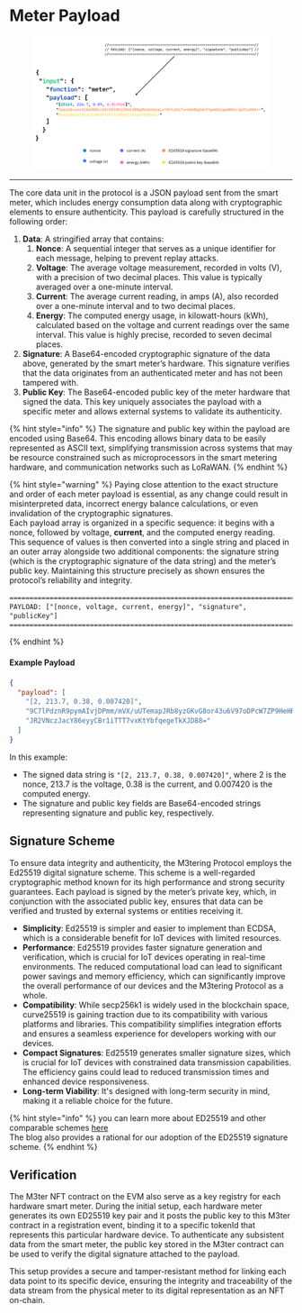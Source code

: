 # Meter Payload

<figure><img src="../.gitbook/assets/Screenshot 2024-11-10 at 08-41-51 M3tering Protocol Data Format - Presentation - Canva.png" alt=""><figcaption></figcaption></figure>

***

The core data unit in the protocol is a JSON payload sent from the smart meter, which includes energy consumption data along with cryptographic elements to ensure authenticity. This payload is carefully structured in the following order:

1. **Data**: A stringified array that contains:
   1. **Nonce**: A sequential integer that serves as a unique identifier for each message, helping to prevent replay attacks.
   2. **Voltage**: The average voltage measurement, recorded in volts (V), with a precision of two decimal places. This value is typically averaged over a one-minute interval.
   3. **Current**: The average current reading, in amps (A), also recorded over a one-minute interval and to two decimal places.
   4. **Energy**: The computed energy usage, in kilowatt-hours (kWh), calculated based on the voltage and current readings over the same interval. This value is highly precise, recorded to seven decimal places.
2. **Signature**: A Base64-encoded cryptographic signature of the data above, generated by the smart meter’s hardware. This signature verifies that the data originates from an authenticated meter and has not been tampered with.
3. **Public Key**: The Base64-encoded public key of the meter hardware that signed the data. This key uniquely associates the payload with a specific meter and allows external systems to validate its authenticity.

{% hint style="info" %}
The signature and public key within the payload are encoded using Base64. This encoding allows binary data to be easily represented as ASCII text, simplifying transmission across systems that may be resource constrained such as microprocessors in the smart metering hardware, and communication networks such as LoRaWAN.
{% endhint %}

{% hint style="warning" %}
Paying close attention to the exact structure and order of each meter payload is essential, as any change could result in misinterpreted data, incorrect energy balance calculations, or even invalidation of the cryptographic signatures. \
Each payload array is organized in a specific sequence: it begins with a nonce, followed by voltage, **current**, and the computed energy reading. This sequence of values is then converted into a single string and placed in an outer array alongside two additional components: the signature string (which is the cryptographic signature of the data string) and the meter’s public key. Maintaining this structure precisely as shown ensures the protocol’s reliability and integrity.

```
========================================================================
PAYLOAD: ["[nonce, voltage, current, energy]", "signature", "publicKey"]
========================================================================
```
{% endhint %}

#### **Example Payload**

```json
{
  "payload": [
    "[2, 213.7, 0.38, 0.007420]",
    "9C7lPdznR9pymAIvjDPmm/mVX/uUTemapJRb8yzGKvG8or43u6V97oDPcW7ZP9HeHRZrGEf1iIkyLixAVdWsDg==",
    "JR2VNczJacY86eyyCBr1iTTT7vxKtYbfqegeTkXJD88="
  ]
}
```

In this example:

* The signed data string is `"[2, 213.7, 0.38, 0.007420]"`, where 2 is the nonce, 213.7 is the voltage, 0.38 is the current, and 0.007420 is the computed energy.
* The signature and public key fields are Base64-encoded strings representing signature and public key, respectively.

## Signature Scheme

To ensure data integrity and authenticity, the M3tering Protocol employs the Ed25519 digital signature scheme. This scheme is a well-regarded cryptographic method known for its high performance and strong security guarantees. Each payload is signed by the meter’s private key, which, in conjunction with the associated public key, ensures that data can be verified and trusted by external systems or entities receiving it.

* **Simplicity**: Ed25519 is simpler and easier to implement than ECDSA, which is a considerable benefit for IoT devices with limited resources.
* **Performance**: Ed25519 provides faster signature generation and verification, which is crucial for IoT devices operating in real-time environments. The reduced computational load can lead to significant power savings and memory efficiency, which can significantly improve the overall performance of our devices and the M3tering Protocol as a whole.
* **Compatibility**: While secp256k1 is widely used in the blockchain space, curve25519 is gaining traction due to its compatibility with various platforms and libraries. This compatibility simplifies integration efforts and ensures a seamless experience for developers working with our devices.
* **Compact Signatures**: Ed25519 generates smaller signature sizes, which is crucial for IoT devices with constrained data transmission capabilities. The efficiency gains could lead to reduced transmission times and enhanced device responsiveness.
* **Long-term Viability**: It's designed with long-term security in mind, making it a reliable choice for the future.

{% hint style="info" %}
you can learn more about ED25519 and other comparable schemes [here](https://soatok.blog/2022/05/19/guidance-for-choosing-an-elliptic-curve-signature-algorithm-in-2022/)\
The blog also provides a rational for our adoption of the ED25519 signature scheme.
{% endhint %}

## Verification

The M3ter NFT contract on the EVM also serve as a key registry for each hardware smart meter. During the initial setup, each hardware meter generates its own ED25519 key pair and it posts the public key to this M3ter contract in a registration event, binding it to a specific tokenId that represents this particular hardware device. To authenticate any subsistent data from the smart meter, the public key stored in the M3ter contract can be used to verify the digital signature attached to the payload.&#x20;

This setup provides a secure and tamper-resistant method for linking each data point to its specific device, ensuring the integrity and traceability of the data stream from the physical meter to its digital representation as an NFT on-chain.&#x20;
